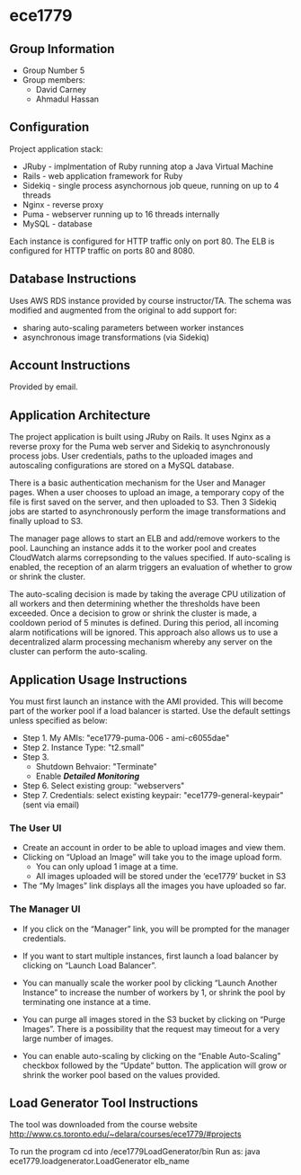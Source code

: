 # ece1779

## Group Information
- Group Number 5
- Group members:
  - David Carney
  - Ahmadul Hassan

## Configuration
Project application stack:

- JRuby - implmentation of Ruby running atop a Java Virtual Machine
- Rails - web application framework for Ruby
- Sidekiq - single process asynchornous job queue, running on up to 4 threads
- Nginx - reverse proxy
- Puma - webserver running up to 16 threads internally
- MySQL - database

Each instance is configured for HTTP traffic only on port 80.
The ELB is configured for HTTP traffic on ports 80 and 8080.

## Database Instructions

Uses AWS RDS instance provided by course instructor/TA. The schema was modified 
and augmented from the original to add support for:

- sharing auto-scaling parameters between worker instances
- asynchronous image transformations (via Sidekiq)

## Account Instructions
Provided by email.

## Application Architecture
The project application is built using JRuby on Rails. It uses Nginx as a reverse proxy for the Puma web server and Sidekiq to asynchronously process jobs. User credentials, paths to the uploaded images and autoscaling configurations are stored on a MySQL database.

There is a basic authentication mechanism for the User and Manager pages. When a user chooses to upload an image, a temporary copy of the file is first saved on the server, and then uploaded to S3. Then 3 Sidekiq jobs are started to asynchronously perform the image transformations and finally upload to S3.

The manager page allows to start an ELB and add/remove workers to the pool. Launching an instance adds it to the worker pool and creates CloudWatch alarms correpsonding to the values specified. If auto-scaling is enabled, the reception of an alarm triggers an evaluation of whether to grow or shrink the cluster. 

The auto-scaling decision is made by taking the average CPU utilization of all workers and then determining whether the thresholds have been exceeded. Once a decision to grow or shrink the cluster is made, a cooldown period of 5 minutes is defined. During this period, all incoming alarm notifications will be ignored. This approach also allows us to use a decentralized alarm processing mechanism whereby any server on the cluster can perform the auto-scaling.

## Application Usage Instructions
You must first launch an instance with the AMI provided. This will become part of the worker pool if a load balancer is started.
Use the default settings unless specified as below: 

- Step 1. My AMIs:                      "ece1779-puma-006 - ami-c6055dae"
- Step 2. Instance Type:                "t2.small"
- Step 3.
    - Shutdown Behvaior:            "Terminate" 
    - Enable ***Detailed Monitoring***
- Step 6. Select existing group:        "webservers"
- Step 7. Credentials: select existing keypair:      "ece1779-general-keypair" (sent via email)

### The User UI

- Create an account in order to be able to upload images and view them. 
- Clicking on “Upload an Image” will take you to the image upload form. 
    - You can only upload 1 image at a time.
    - All images uploaded will be stored under the ‘ece1779’ bucket in S3
- The “My Images” link displays all the images you have uploaded so far. 


### The Manager UI

  - If you click on the “Manager” link, you will be prompted for the manager credentials.

  - If you want to start multiple instances, first launch a load balancer by clicking on “Launch Load Balancer”.

  - You can manually scale the worker pool by clicking “Launch Another Instance” to increase the number of workers by 1, or shrink the pool by terminating one instance at a time.

  - You can purge all images stored in the S3 bucket by clicking on “Purge Images”. There is a possibility that the request may timeout for a very large number of images.

  - You can enable auto-scaling by clicking on the “Enable Auto-Scaling” checkbox followed by the “Update” button. The application will grow or shrink the worker pool based on the values provided.


## Load Generator Tool Instructions
The tool was downloaded from the course website 
http://www.cs.toronto.edu/~delara/courses/ece1779/#projects

To run the program cd into <vm-directory>/ece1779LoadGenerator/bin
Run as:
  java ece1779.loadgenerator.LoadGenerator elb_name
